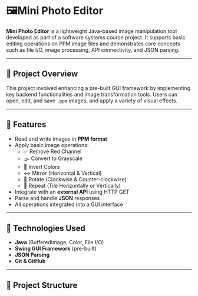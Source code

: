 # 🖼Mini Photo Editor

**Mini Photo Editor** is a lightweight Java-based image manipulation tool developed as part of a software systems course project. It supports basic editing operations on PPM image files and demonstrates core concepts such as file I/O, image processing, API connectivity, and JSON parsing.

---

## 📁 Project Overview

This project involved enhancing a pre-built GUI framework by implementing key backend functionalities and image transformation tools. Users can open, edit, and save `.ppm` images, and apply a variety of visual effects.

---

## 🎯 Features

- Read and write images in **PPM format**
- Apply basic image operations:
  - ✅ Remove Red Channel
  - 🌫️ Convert to Grayscale
  - 🔁 Invert Colors
  - ↔️ Mirror (Horizontal & Vertical)
  - 📐 Rotate (Clockwise & Counter-clockwise)
  - 🧱 Repeat (Tile Horizontally or Vertically)
- Integrate with an **external API** using HTTP GET
- Parse and handle **JSON** responses
- All operations integrated into a GUI interface

---

## 🧪 Technologies Used

- **Java** (BufferedImage, Color, File I/O)
- **Swing GUI Framework** (pre-built)
- **JSON Parsing**
- **Git & GitHub**

---

## 📂 Project Structure

